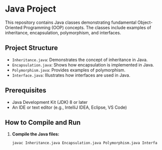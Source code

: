 # Java Project

This repository contains Java classes demonstrating fundamental Object-Oriented Programming (OOP) concepts. The classes include examples of inheritance, encapsulation, polymorphism, and interfaces.

## Project Structure

- `Inheritance.java`: Demonstrates the concept of inheritance in Java.
- `Encapsulation.java`: Shows how encapsulation is implemented in Java.
- `Polymorphism.java`: Provides examples of polymorphism.
- `Interface.java`: Illustrates how interfaces are used in Java.

## Prerequisites

- Java Development Kit (JDK) 8 or later
- An IDE or text editor (e.g., IntelliJ IDEA, Eclipse, VS Code)

## How to Compile and Run

1. **Compile the Java files:**

   ```bash
   javac Inheritance.java Encapsulation.java Polymorphism.java Interface.java
   
